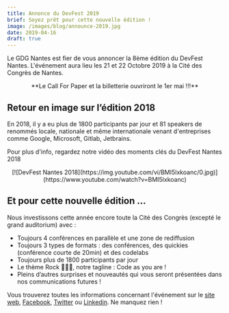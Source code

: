 ```yaml
---
title: Annonce du DevFest 2019
brief: Soyez prêt pour cette nouvelle édition !
image: /images/blog/announce-2019.jpg
date: 2019-04-16
draft: true
---
```


Le GDG Nantes est fier de vous annoncer la 8ème édition du DevFest Nantes. L'événement aura lieu les 21 et 22 Octobre 2019 à la Cité des Congrès de Nantes.
 
<center>**Le Call For Paper et la billetterie ouvriront le 1er mai !!!**</center>

## Retour en image sur l’édition 2018
En 2018, il y a eu plus de 1800 participants par jour et 81 speakers de renommés locale, nationale et même internationale venant d'entreprises comme Google, Microsoft, Gitlab, Jetbrains.

Pour plus d'info, regardez notre vidéo des moments clés du DevFest Nantes 2018

<center>[![DevFest Nantes 2018](https://img.youtube.com/vi/BMI5lxkoanc/0.jpg)](https://www.youtube.com/watch?v=BMI5lxkoanc)</center>

## Et pour cette nouvelle édition ...
Nous investissons cette année encore toute la Cité des Congrès (excepté le grand auditorium) avec :

* Toujours 4 conférences en parallèle et une zone de rediffusion
* Toujours 3 types de formats : des conférences, des quickies (conférence courte de 20min) et des codelabs
* Toujours plus de 1800 participants par jour
* Le thème Rock 🎸🎶🤘, notre tagline : Code as you are !
* Pleins d’autres surprises et nouveautés qui vous seront présentées dans nos communications futures !

Vous trouverez toutes les informations concernant l'événement sur le [site web](https://devfest.gdgnantes.com/), [Facebook](https://www.facebook.com/gdgnantes), [Twitter](https://twitter.com/gdgnantes) ou [Linkedin](https://www.linkedin.com/in/gdg-nantes). Ne manquez rien !